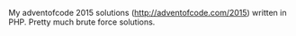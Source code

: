 My adventofcode 2015 solutions (http://adventofcode.com/2015)
written in PHP. Pretty much brute force solutions.
